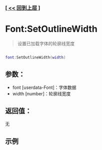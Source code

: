 ### [[ << 回到上层 ]](index.md)

# Font:SetOutlineWidth

> 设置已加载字体的轮廓线宽度

```lua

font:SetOutlineWidth(width)

```

## 参数：

+ font [userdata-Font]：字体数据
+ width [number]：轮廓线宽度

## 返回值：

无

## 示例

```lua

```